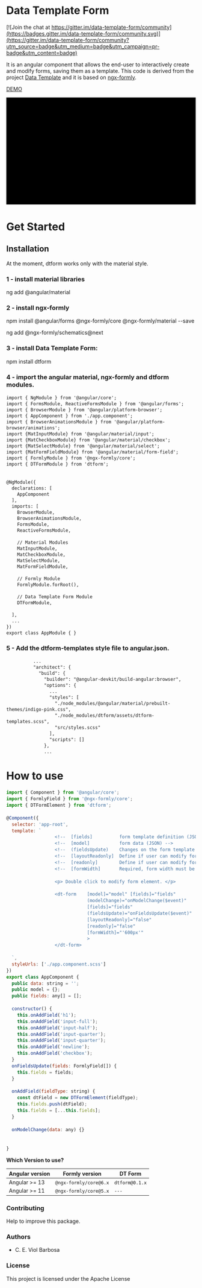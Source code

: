 # Data Template Form

[![Join the chat at https://gitter.im/data-template-form/community](https://badges.gitter.im/data-template-form/community.svg)](https://gitter.im/data-template-form/community?utm_source=badge&utm_medium=badge&utm_campaign=pr-badge&utm_content=badge)

It is an angular component that allows the end-user to interactively create and modify forms, saving them as a template. 
This code is derived from the project [Data Template](https://www.data-templates.org/) and it is based on  [ngx-formly](https://github.com/ngx-formly/ngx-formly).

[DEMO](https://stackblitz.com/edit/datatemplate-form-example?file=src%2Fapp%2Fapp.component.ts)

![-](example.gif)


# Get Started

## Installation

At the moment, dtform works only with the material style. 
### 1 - install material libraries
ng add @angular/material

### 2 - install ngx-formly
npm install @angular/forms @ngx-formly/core @ngx-formly/material --save

ng add @ngx-formly/schematics@next 

### 3 - install Data Template Form:
npm install dtform

### 4 - import the angular material, ngx-formly and dtform modules.

```
import { NgModule } from '@angular/core';
import { FormsModule, ReactiveFormsModule } from '@angular/forms';
import { BrowserModule } from '@angular/platform-browser';
import { AppComponent } from './app.component';
import { BrowserAnimationsModule } from '@angular/platform-browser/animations';
import {MatInputModule} from '@angular/material/input';
import {MatCheckboxModule} from '@angular/material/checkbox';
import {MatSelectModule} from '@angular/material/select';
import {MatFormFieldModule} from '@angular/material/form-field';
import { FormlyModule } from '@ngx-formly/core';
import { DTFormModule } from 'dtform';


@NgModule({
  declarations: [
    AppComponent
  ],
  imports: [
    BrowserModule,
    BrowserAnimationsModule,
    FormsModule, 
    ReactiveFormsModule,

    // Material Modules
    MatInputModule,
    MatCheckboxModule,
    MatSelectModule,
    MatFormFieldModule,

    // Formly Module
    FormlyModule.forRoot(),

    // Data Template Form Module
    DTFormModule,

  ],
  ...
})
export class AppModule { }
```

### 5 - Add the dtform-templates style file to angular.json.

```  
          ...
          "architect": {
            "build": {
              "builder": "@angular-devkit/build-angular:browser",
              "options": {
                ...
                "styles": [
                  "./node_modules/@angular/material/prebuilt-themes/indigo-pink.css",
                  "./node_modules/dtform/assets/dtform-templates.scss",
                  "src/styles.scss"
                ],
                "scripts": []
              },
              ...

```


# How to use

```JavaScript
import { Component } from '@angular/core';
import { FormlyField } from '@ngx-formly/core';
import { DTFormElement } from 'dtform';

@Component({
  selector: 'app-root',
  template: `
                  <!--  [fields]          form template definition (JSON)-->
                  <!--  [model]           form data (JSON) -->
                  <!--  (fieldsUpdate)    Changes on the form template -->
                  <!--  [layoutReadonly]  Define if user can modify form template -->
                  <!--  [readonly]        Define if user can modify form data -->
                  <!--  [formWidth]       Required, form width must be defined -->

                  <p> Double click to modify form element. </p>
         
                  <dt-form    [model]="model" [fields]="fields"  
                              (modelChange)="onModelChange($event)" 
                              [fields]="fields"
                              (fieldsUpdate)="onFieldsUpdate($event)"   
                              [layoutReadonly]="false"                  
                              [readonly]="false"                         
                              [formWidth]="'600px'"                    
                              >
                  </dt-form>
  	     
  `,
  styleUrls: ['./app.component.scss']
})
export class AppComponent {
  public data: string = '';
  public model = {};
  public fields: any[] = [];

  constructor() {
    this.onAddField('h1');
    this.onAddField('input-full');
    this.onAddField('input-half');
    this.onAddField('input-quarter');
    this.onAddField('input-quarter');
    this.onAddField('newline');
    this.onAddField('checkbox');
  }
  onFieldsUpdate(fields: FormlyField[]) {
    this.fields = fields;
  }

  onAddField(fieldType: string) {
    const dtField = new DTFormElement(fieldType);
    this.fields.push(dtField);
    this.fields = [...this.fields];
  }

  onModelChange(data: any) {}


}

```


**Which Version to use?**

| Angular version | Formly version         | DT Form     |
| --------------- | ---------------------- |-------------|
| Angular >= 13   | `@ngx-formly/core@6.x` | `dtform@0.1.x`|
| Angular >= 11   | `@ngx-formly/core@5.x` | `---`| 

### Contributing

Help to improve this package.

### Authors 

*   C. E. Viol Barbosa


### License

This project is licensed under the Apache License

